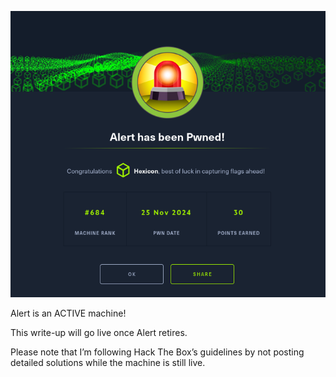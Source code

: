 ![Alert](Alert_images/pwned.png)

Alert is an ACTIVE machine!

This write-up will go live once Alert retires.

Please note that I’m following Hack The Box’s guidelines by not posting detailed solutions while the machine is still live.
